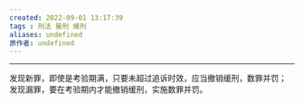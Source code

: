 ```yaml
---
created: 2022-09-01 13:17:39
tags : 刑法 量刑 缓刑
aliases: undefined
原作者: undefined
---
```

---
发现新罪，即使是考验期满，只要未超过追诉时效，应当撤销缓刑，数罪并罚；
发现漏罪，要在考验期内才能撤销缓刑，实施数罪并罚。




